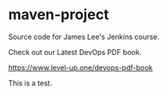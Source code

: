 # maven-project
Source code for James Lee's Jenkins course.

Check out our Latest DevOps PDF book.

https://www.level-up.one/devops-pdf-book

This is a test.